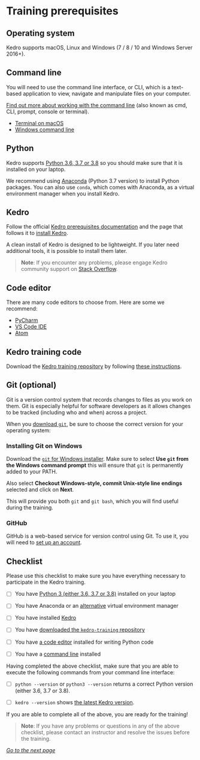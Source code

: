 # Training prerequisites
## Operating system
Kedro supports macOS, Linux and Windows (7 / 8 / 10 and Windows Server 2016+). 

## Command line
You will need to use the command line interface, or CLI, which is a text-based application to view, navigate and manipulate files on your computer. 
    
[Find out more about working with the command line](https://tutorial.djangogirls.org/en/intro_to_command_line/) (also known as cmd, CLI, prompt, console or terminal). 

- [Terminal on macOS](https://support.apple.com/en-gb/guide/terminal/welcome/mac)
- [Windows command line](https://www.computerhope.com/issues/chusedos.htm)

## Python
Kedro supports [Python 3.6, 3.7 or 3.8](https://www.python.org/downloads/) so you should make sure that it is installed on your laptop. 

We recommend using [Anaconda](https://www.anaconda.com/download) (Python 3.7 version) to install Python packages. You can also use `conda`, which comes with Anaconda, as a virtual environment manager when you install Kedro.

## Kedro
Follow the official [Kedro prerequisites documentation](https://kedro.readthedocs.io/en/latest/02_get_started/01_prerequisites.html) and the page that follows it to [install Kedro](https://kedro.readthedocs.io/en/latest/02_get_started/02_install.html).

A clean install of Kedro is designed to be lightweight. If you later need additional tools, it is possible to install them later.

>**Note**: If you encounter any problems, please engage Kedro community support on [Stack Overflow](https://stackoverflow.com/questions/tagged/kedro).


## Code editor
There are many code editors to choose from. Here are some we recommend:

- [PyCharm](https://www.jetbrains.com/pycharm/download/)
- [VS Code IDE](https://code.visualstudio.com/)
- [Atom](https://atom.io/)

## Kedro training code
Download the [Kedro training repository](https://github.com/quantumblacklabs/kedro-training) by following [these instructions](https://stackoverflow.com/questions/2751227/how-to-download-source-in-zip-format-from-github).

## Git (optional)

Git is a version control system that records changes to files as you work on them. Git is especially helpful for software developers as it allows changes to be tracked (including who and when) across a project.

When you [download `git`](https://git-scm.com/downloads), be sure to choose the correct version for your operating system:

### Installing Git on Windows
Download the [`git` for Windows installer](https://gitforwindows.org/). Make sure to select **Use `git` from the Windows command prompt** this will ensure that `git` is permanently added to your PATH.

Also select **Checkout Windows-style, commit Unix-style line endings** selected and click on **Next**.

This will provide you both `git` and `git bash`, which you will find useful during the training.

### GitHub
GitHub is a web-based service for version control using Git. To use it, you will need to [set up an account](https://github.com).


## Checklist
Please use this checklist to make sure you have everything necessary to participate in the Kedro training.

- [ ] You have [Python 3 (either 3.6, 3.7 or 3.8)](https://www.python.org/downloads/) installed on your laptop

- [ ] You have Anaconda or an [alternative](https://github.com/quantumblacklabs/kedro-training/blob/master/docs/02_virtual-environment.md) virtual environment manager

- [ ] You have installed [Kedro](#kedro)

- [ ] You have [downloaded the `kedro-training` repository](#kedro-training-code) 

- [ ] You have [a code editor](#code-editor) installed for writing Python code

- [ ] You have a [command line](#command-line) installed

Having completed the above checklist, make sure that you are able to execute the following commands from your command line interface:

- [ ]  `python --version` or `python3 --version` returns a correct Python version (either 3.6, 3.7 or 3.8).

- [ ]  `kedro --version` shows [the latest Kedro version](https://pypi.org/project/kedro/).


If you are able to complete all of the above, you are ready for the training! 

>**Note**: If you have any problems or questions in any of the above checklist, please contact an instructor and resolve the issues before the training.


_[Go to the next page](./03_new_project.md)_


